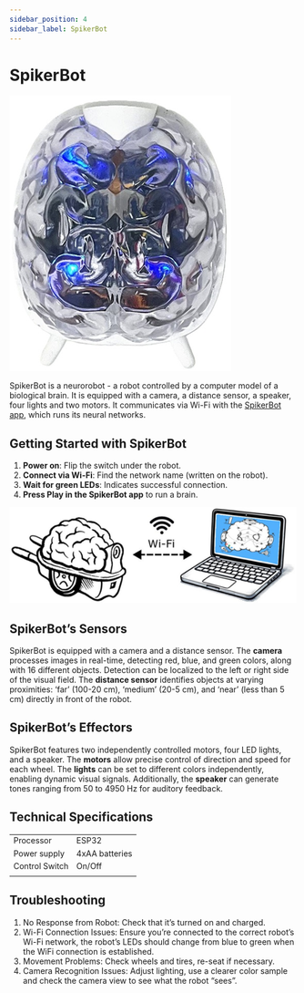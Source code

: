 ```yaml
---
sidebar_position: 4
sidebar_label: SpikerBot
---
```


# SpikerBot #

![image of robot](./robot.png)

SpikerBot is a neurorobot - a robot controlled by a computer model of a biological brain. It is equipped with a camera, a distance sensor, a speaker, four lights and two motors. It communicates via Wi-Fi with the [SpikerBot app](https://docs.backyardbrains.com/Software/SpikerBot/), which runs its neural networks.

## Getting Started with SpikerBot ##

1. **Power on**: Flip the switch under the robot.
2. **Connect via Wi-Fi**: Find the network name (written on the robot).
3. **Wait for green LEDs**: Indicates successful connection.
4. **Press Play in the SpikerBot app** to run a brain.

![robot-app connection](./wifi.png)

## SpikerBot’s Sensors ##
SpikerBot is equipped with a camera and a distance sensor. The **camera** processes images in real-time, detecting red, blue, and green colors, along with 16 different objects. Detection can be localized to the left or right side of the visual field. The **distance sensor** identifies objects at varying proximities: ‘far’ (100-20 cm), ‘medium’ (20-5 cm), and ‘near’ (less than 5 cm) directly in front of the robot.

## SpikerBot’s Effectors ##
SpikerBot features two independently controlled motors, four LED lights, and a speaker. The **motors** allow precise control of direction and speed for each wheel. The **lights** can be set to different colors independently, enabling dynamic visual signals. Additionally, the **speaker** can generate tones ranging from 50 to 4950 Hz for auditory feedback.

## Technical Specifications ##

|||
|---|---|
|Processor | ESP32 |
|Power supply |	4xAA batteries |
|Control Switch | On/Off |
|||

## Troubleshooting ##

1. No Response from Robot: Check that it’s turned on and charged.
2. Wi-Fi Connection Issues: Ensure you’re connected to the correct robot’s Wi-Fi network, the robot’s LEDs should change from blue to green when the WiFi connection is established.
3. Movement Problems: Check wheels and tires, re-seat if necessary.
4. Camera Recognition Issues: Adjust lighting, use a clearer color sample and check the camera view to see what the robot “sees”.